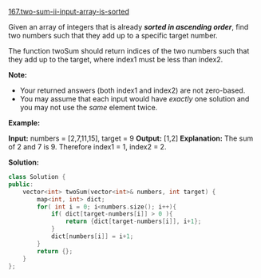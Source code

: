 [167.two-sum-ii-input-array-is-sorted](https://leetcode.com/problems/two-sum-ii-input-array-is-sorted/)  

Given an array of integers that is already **_sorted in ascending order_**, find two numbers such that they add up to a specific target number.

The function twoSum should return indices of the two numbers such that they add up to the target, where index1 must be less than index2.

**Note:**

*   Your returned answers (both index1 and index2) are not zero-based.
*   You may assume that each input would have _exactly_ one solution and you may not use the _same_ element twice.

**Example:**

**Input:** numbers = \[2,7,11,15\], target = 9
**Output:** \[1,2\]
**Explanation:** The sum of 2 and 7 is 9. Therefore index1 = 1, index2 = 2.  



**Solution:**  

```cpp
class Solution {
public:
    vector<int> twoSum(vector<int>& numbers, int target) {
        map<int, int> dict;
        for( int i = 0; i<numbers.size(); i++){
            if( dict[target-numbers[i]] > 0 ){
                return {dict[target-numbers[i]], i+1};
            }
            dict[numbers[i]] = i+1;
        }
        return {};
    }
};
```
      